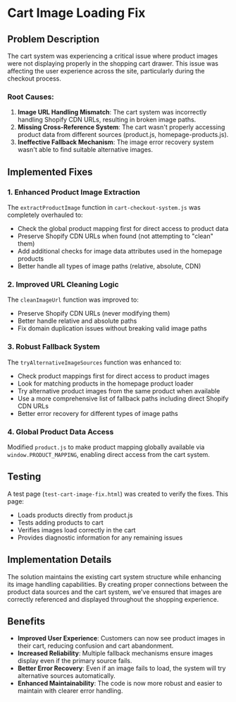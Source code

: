 # Cart Image Loading Fix

## Problem Description

The cart system was experiencing a critical issue where product images were not displaying properly in the shopping cart drawer. This issue was affecting the user experience across the site, particularly during the checkout process.

### Root Causes:

1. **Image URL Handling Mismatch**: The cart system was incorrectly handling Shopify CDN URLs, resulting in broken image paths.
2. **Missing Cross-Reference System**: The cart wasn't properly accessing product data from different sources (product.js, homepage-products.js).
3. **Ineffective Fallback Mechanism**: The image error recovery system wasn't able to find suitable alternative images.

## Implemented Fixes

### 1. Enhanced Product Image Extraction

The `extractProductImage` function in `cart-checkout-system.js` was completely overhauled to:

- Check the global product mapping first for direct access to product data
- Preserve Shopify CDN URLs when found (not attempting to "clean" them)
- Add additional checks for image data attributes used in the homepage products
- Better handle all types of image paths (relative, absolute, CDN)

### 2. Improved URL Cleaning Logic

The `cleanImageUrl` function was improved to:

- Preserve Shopify CDN URLs (never modifying them)
- Better handle relative and absolute paths
- Fix domain duplication issues without breaking valid image paths

### 3. Robust Fallback System

The `tryAlternativeImageSources` function was enhanced to:

- Check product mappings first for direct access to product images
- Look for matching products in the homepage product loader
- Try alternative product images from the same product when available
- Use a more comprehensive list of fallback paths including direct Shopify CDN URLs
- Better error recovery for different types of image paths

### 4. Global Product Data Access

Modified `product.js` to make product mapping globally available via `window.PRODUCT_MAPPING`, enabling direct access from the cart system.

## Testing

A test page (`test-cart-image-fix.html`) was created to verify the fixes. This page:

- Loads products directly from product.js
- Tests adding products to cart
- Verifies images load correctly in the cart
- Provides diagnostic information for any remaining issues

## Implementation Details

The solution maintains the existing cart system structure while enhancing its image handling capabilities. By creating proper connections between the product data sources and the cart system, we've ensured that images are correctly referenced and displayed throughout the shopping experience.

## Benefits

- **Improved User Experience**: Customers can now see product images in their cart, reducing confusion and cart abandonment.
- **Increased Reliability**: Multiple fallback mechanisms ensure images display even if the primary source fails.
- **Better Error Recovery**: Even if an image fails to load, the system will try alternative sources automatically.
- **Enhanced Maintainability**: The code is now more robust and easier to maintain with clearer error handling.